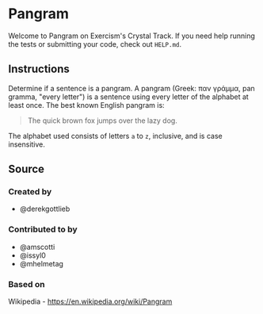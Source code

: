 # Pangram

Welcome to Pangram on Exercism's Crystal Track.
If you need help running the tests or submitting your code, check out `HELP.md`.

## Instructions

Determine if a sentence is a pangram.
A pangram (Greek: παν γράμμα, pan gramma, "every letter") is a sentence using every letter of the alphabet at least once.
The best known English pangram is:

> The quick brown fox jumps over the lazy dog.

The alphabet used consists of letters `a` to `z`, inclusive, and is case insensitive.

## Source

### Created by

- @derekgottlieb

### Contributed to by

- @amscotti
- @issyl0
- @mhelmetag

### Based on

Wikipedia - https://en.wikipedia.org/wiki/Pangram